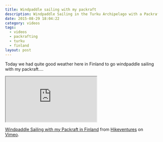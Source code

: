 ```yaml
---
title: Windpaddle sailing with my packraft
description: Windpaddle Sailing in the Turku Archipelago with a Packraft
date: 2015-08-29 18:04:22
category: videos
tags:
  - videos
  - packrafting
  - turku
  - finland
layout: post
---
```

Today we had quite good weather here in Finland to go windpaddle sailing with my packraft....

<div class="embed-responsive embed-responsive-16by9">
  <iframe class="embed-responsive-item" src="https://player.vimeo.com/video/137692156"></iframe> <p><a href="https://vimeo.com/137692156">Windpaddle Sailing with my Packraft in Finland</a> from <a href="https://vimeo.com/user15105973">Hikeventures</a> on <a href="https://vimeo.com">Vimeo</a>.</p>
</div>
